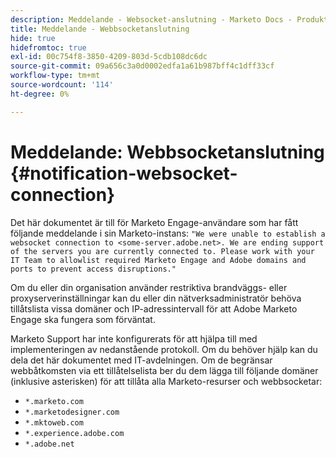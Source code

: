 ```yaml
---
description: Meddelande - Websocket-anslutning - Marketo Docs - Produktdokumentation
title: Meddelande - Webbsocketanslutning
hide: true
hidefromtoc: true
exl-id: 00c754f8-3850-4209-803d-5cdb108dc6dc
source-git-commit: 09a656c3a0d0002edfa1a61b987bff4c1dff33cf
workflow-type: tm+mt
source-wordcount: '114'
ht-degree: 0%

---
```


# Meddelande: Webbsocketanslutning {#notification-websocket-connection}

Det här dokumentet är till för Marketo Engage-användare som har fått följande meddelande i sin Marketo-instans: `"We were unable to establish a websocket connection to <some-server.adobe.net>. We are ending support of the servers you are currently connected to. Please work with your IT Team to allowlist required Marketo Engage and Adobe domains and ports to prevent access disruptions."`

Om du eller din organisation använder restriktiva brandväggs- eller proxyserverinställningar kan du eller din nätverksadministratör behöva tillåtslista vissa domäner och IP-adressintervall för att Adobe Marketo Engage ska fungera som förväntat.

Marketo Support har inte konfigurerats för att hjälpa till med implementeringen av nedanstående protokoll. Om du behöver hjälp kan du dela det här dokumentet med IT-avdelningen. Om de begränsar webbåtkomsten via ett tillåtelselista ber du dem lägga till följande domäner (inklusive asterisken) för att tillåta alla Marketo-resurser och webbsocketar:

* `*.marketo.com`
* `*.marketodesigner.com`
* `*.mktoweb.com`
* `*.experience.adobe.com`
* `*.adobe.net`
